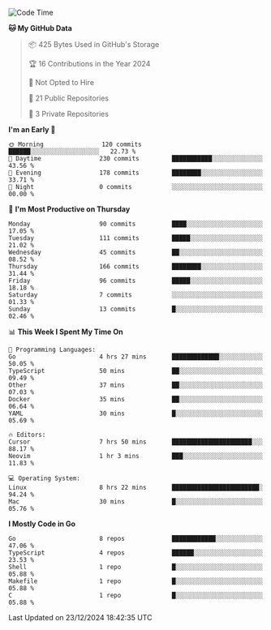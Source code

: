 <!--START_SECTION:waka-->
![Code Time](http://img.shields.io/badge/Code%20Time-1%2C012%20hrs%2037%20mins-blue)

**🐱 My GitHub Data** 

> 📦 425 Bytes Used in GitHub's Storage 
 > 
> 🏆 16 Contributions in the Year 2024
 > 
> 🚫 Not Opted to Hire
 > 
> 📜 21 Public Repositories 
 > 
> 🔑 3 Private Repositories 
 > 
**I'm an Early 🐤** 

```text
🌞 Morning                120 commits         ██████░░░░░░░░░░░░░░░░░░░   22.73 % 
🌆 Daytime                230 commits         ███████████░░░░░░░░░░░░░░   43.56 % 
🌃 Evening                178 commits         ████████░░░░░░░░░░░░░░░░░   33.71 % 
🌙 Night                  0 commits           ░░░░░░░░░░░░░░░░░░░░░░░░░   00.00 % 
```
📅 **I'm Most Productive on Thursday** 

```text
Monday                   90 commits          ████░░░░░░░░░░░░░░░░░░░░░   17.05 % 
Tuesday                  111 commits         █████░░░░░░░░░░░░░░░░░░░░   21.02 % 
Wednesday                45 commits          ██░░░░░░░░░░░░░░░░░░░░░░░   08.52 % 
Thursday                 166 commits         ████████░░░░░░░░░░░░░░░░░   31.44 % 
Friday                   96 commits          █████░░░░░░░░░░░░░░░░░░░░   18.18 % 
Saturday                 7 commits           ░░░░░░░░░░░░░░░░░░░░░░░░░   01.33 % 
Sunday                   13 commits          █░░░░░░░░░░░░░░░░░░░░░░░░   02.46 % 
```


📊 **This Week I Spent My Time On** 

```text
💬 Programming Languages: 
Go                       4 hrs 27 mins       █████████████░░░░░░░░░░░░   50.05 % 
TypeScript               50 mins             ██░░░░░░░░░░░░░░░░░░░░░░░   09.49 % 
Other                    37 mins             ██░░░░░░░░░░░░░░░░░░░░░░░   07.03 % 
Docker                   35 mins             ██░░░░░░░░░░░░░░░░░░░░░░░   06.64 % 
YAML                     30 mins             █░░░░░░░░░░░░░░░░░░░░░░░░   05.69 % 

🔥 Editors: 
Cursor                   7 hrs 50 mins       ██████████████████████░░░   88.17 % 
Neovim                   1 hr 3 mins         ███░░░░░░░░░░░░░░░░░░░░░░   11.83 % 

💻 Operating System: 
Linux                    8 hrs 22 mins       ████████████████████████░   94.24 % 
Mac                      30 mins             █░░░░░░░░░░░░░░░░░░░░░░░░   05.76 % 
```

**I Mostly Code in Go** 

```text
Go                       8 repos             ████████████░░░░░░░░░░░░░   47.06 % 
TypeScript               4 repos             ██████░░░░░░░░░░░░░░░░░░░   23.53 % 
Shell                    1 repo              █░░░░░░░░░░░░░░░░░░░░░░░░   05.88 % 
Makefile                 1 repo              █░░░░░░░░░░░░░░░░░░░░░░░░   05.88 % 
C                        1 repo              █░░░░░░░░░░░░░░░░░░░░░░░░   05.88 % 
```




 Last Updated on 23/12/2024 18:42:35 UTC
<!--END_SECTION:waka-->

